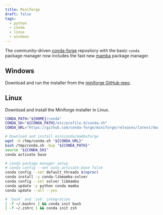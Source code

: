 ```yaml
---
title: Miniforge
draft: false
tags:
  - python
  - conda
  - linux
  - windows
---
```


The community-driven [conda-forge](https://conda-forge.org/docs/user/introduction.html) repository with the basic `conda` package manager now includes the fast new [mamba](https://github.com/mamba-org/mamba) package manager.

## Windows

Download and run the installer from the [miniforge GitHub repo](https://github.com/conda-forge/miniforge#download).

## Linux

Download and install the Miniforge installer in Linux.

```bash
CONDA_PATH="${HOME}/conda"
CONDA_SH="${CONDA_PATH}/etc/profile.d/conda.sh"
CONDA_URL="https://github.com/conda-forge/miniforge/releases/latest/download/Miniforge3-Linux-x86_64.sh"

# Download and install miniconda/mambaforge
wget -O /tmp/conda.sh "${CONDA_URL}"
bash /tmp/conda.sh -bup "${CONDA_PATH}"
source "${CONDA_SH}"
conda activate base

# conda package manager setup
# conda config --set auto_activate_base false
conda config --set default_threads $(nproc)
conda install -y conda-libmamba-solver
conda config --set solver libmamba
conda update -y python conda mamba
conda update --all --yes

# `bash` and `zsh` integration
[ -f ~/.bashrc ] && conda init bash
[ -f ~/.zshrc ] && conda init zsh
```
